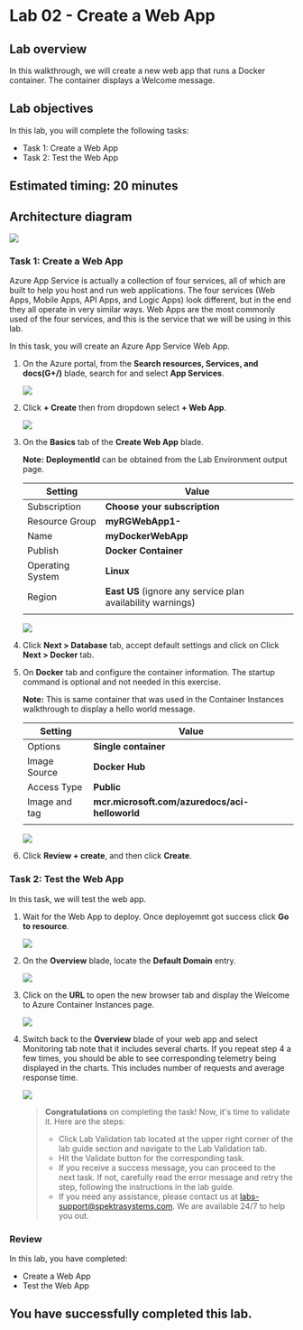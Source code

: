 # Lab 02 - Create a Web App

## Lab overview

In this walkthrough, we will create a new web app that runs a Docker container. The container displays a Welcome message.

## Lab objectives

In this lab, you will complete the following tasks:

+ Task 1: Create a Web App
+ Task 2: Test the Web App

## Estimated timing: 20 minutes

## Architecture diagram

![](../images/az900lab02.PNG) 

### Task 1: Create a Web App

Azure App Service is actually a collection of four services, all of which are built to help you host and run web applications. The four services (Web Apps, Mobile Apps, API Apps, and Logic Apps) look different, but in the end they all operate in very similar ways. Web Apps are the most commonly used of the four services, and this is the service that we will be using in this lab.

In this task, you will create an Azure App Service Web App.

1. On the Azure portal, from the **Search resources, Services, and docs(G+/)** blade, search for and select **App Services**.

   ![](../images/lab2-image1.png) 

1. Click **+ Create** then from dropdown select **+ Web App**.

   ![](../images/lab2-image2.png) 

1. On the **Basics** tab of the **Create Web App** blade.

    **Note:**  **DeploymentId** can be obtained from the Lab Environment output page.

    | Setting | Value |
    | -- | -- |
    | Subscription | **Choose your subscription** |
    | Resource Group | **myRGWebApp1-<inject key="DeploymentID" enableCopy="false"/>**  |
    | Name | **myDockerWebApp<inject key="DeploymentID" enableCopy="false"/>** |
    | Publish | **Docker Container** |
    | Operating System | **Linux** |
    | Region | **East US** (ignore any service plan availability warnings) |
    |||

    ![](../images/lab2-image3.png)

   
1. Click **Next > Database** tab, accept default settings and click on Click **Next > Docker** tab. 
1. On **Docker** tab and configure the container information. The startup command is optional and not needed in this exercise.

    **Note:** This is same container that was used in the Container Instances walkthrough to display a hello world message.

    | Setting | Value |
    | -- | -- |
    | Options | **Single container** |
    | Image Source | **Docker Hub** |
    | Access Type | **Public** |
    | Image and tag | **mcr.microsoft.com/azuredocs/aci-helloworld** |
    |||

   ![](../images/lab2-image4.png)
   
1. Click **Review + create**, and then click **Create**.

### Task 2: Test the Web App

In this task, we will test the web app.

1. Wait for the Web App to deploy. Once deployemnt got success click **Go to resource**.

   ![](../images/lab2-image5.png)

1. On the **Overview** blade, locate the **Default Domain** entry.

     ![](../images/lab2-image6.png)

1. Click on the **URL** to open the new browser tab and display the Welcome to Azure Container Instances page.

    ![](../images/lab2-image7.png)

1. Switch back to the **Overview** blade of your web app and select Monitoring tab note that it includes several charts. If you repeat step 4 a few times, you should be able to see corresponding telemetry being displayed in the charts. This includes number of requests and average response time.

      ![](../images/lab2-image8.png)

   > **Congratulations** on completing the task! Now, it's time to validate it. Here are the steps:
   > - Click Lab Validation tab located at the upper right corner of the lab guide section and navigate to the Lab Validation tab.
   > - Hit the Validate button for the corresponding task.
   > - If you receive a success message, you can proceed to the next task. If not, carefully read the error message and retry the step, following the instructions in the lab guide.
   > - If you need any assistance, please contact us at labs-support@spektrasystems.com. We are available 24/7 to help you out.

### Review
In this lab, you have completed:
- Create a Web App
- Test the Web App
  
## You have successfully completed this lab.
